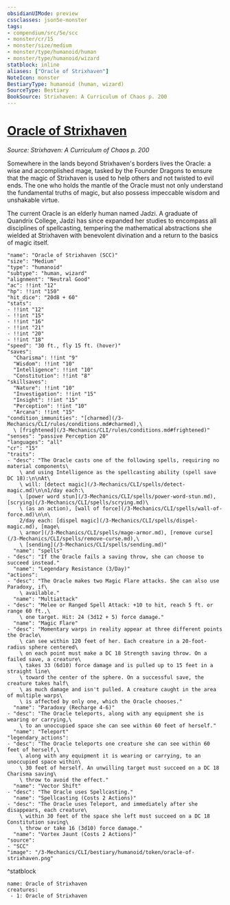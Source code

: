 ```yaml
---
obsidianUIMode: preview
cssclasses: json5e-monster
tags:
- compendium/src/5e/scc
- monster/cr/15
- monster/size/medium
- monster/type/humanoid/human
- monster/type/humanoid/wizard
statblock: inline
aliases: ["Oracle of Strixhaven"]
NoteIcon: monster
BestiaryType: humanoid (human, wizard)
SourceType: Bestiary
BookSource: Strixhaven: A Curriculum of Chaos p. 200
---
```

# [Oracle of Strixhaven](3-Mechanics\CLI\bestiary\humanoid/oracle-of-strixhaven-scc.md)
*Source: Strixhaven: A Curriculum of Chaos p. 200*  

Somewhere in the lands beyond Strixhaven's borders lives the Oracle: a wise and accomplished mage, tasked by the Founder Dragons to ensure that the magic of Strixhaven is used to help others and not twisted to evil ends. The one who holds the mantle of the Oracle must not only understand the fundamental truths of magic, but also possess impeccable wisdom and unshakable virtue.

The current Oracle is an elderly human named Jadzi. A graduate of Quandrix College, Jadzi has since expanded her studies to encompass all disciplines of spellcasting, tempering the mathematical abstractions she wielded at Strixhaven with benevolent divination and a return to the basics of magic itself.

```statblock
"name": "Oracle of Strixhaven (SCC)"
"size": "Medium"
"type": "humanoid"
"subtype": "human, wizard"
"alignment": "Neutral Good"
"ac": !!int "12"
"hp": !!int "150"
"hit_dice": "20d8 + 60"
"stats":
- !!int "12"
- !!int "15"
- !!int "16"
- !!int "21"
- !!int "20"
- !!int "18"
"speed": "30 ft., fly 15 ft. (hover)"
"saves":
  "Charisma": !!int "9"
  "Wisdom": !!int "10"
  "Intelligence": !!int "10"
  "Constitution": !!int "8"
"skillsaves":
  "Nature": !!int "10"
  "Investigation": !!int "15"
  "Insight": !!int "15"
  "Perception": !!int "10"
  "Arcana": !!int "15"
"condition_immunities": "[charmed](/3-Mechanics/CLI/rules/conditions.md#charmed),\
  \ [frightened](/3-Mechanics/CLI/rules/conditions.md#frightened)"
"senses": "passive Perception 20"
"languages": "all"
"cr": "15"
"traits":
- "desc": "The Oracle casts one of the following spells, requiring no material components\
    \ and using Intelligence as the spellcasting ability (spell save DC 18):\n\nAt\
    \ will: [detect magic](/3-Mechanics/CLI/spells/detect-magic.md)\n\n1/day each:\
    \ [power word stun](/3-Mechanics/CLI/spells/power-word-stun.md), [scrying](/3-Mechanics/CLI/spells/scrying.md)\
    \ (as an action), [wall of force](/3-Mechanics/CLI/spells/wall-of-force.md)\n\n\
    2/day each: [dispel magic](/3-Mechanics/CLI/spells/dispel-magic.md), [mage\
    \ armor](/3-Mechanics/CLI/spells/mage-armor.md), [remove curse](/3-Mechanics/CLI/spells/remove-curse.md),\
    \ [sending](/3-Mechanics/CLI/spells/sending.md)"
  "name": "spells"
- "desc": "If the Oracle fails a saving throw, she can choose to succeed instead."
  "name": "Legendary Resistance (3/Day)"
"actions":
- "desc": "The Oracle makes two Magic Flare attacks. She can also use Paradoxy, if\
    \ available."
  "name": "Multiattack"
- "desc": "Melee or Ranged Spell Attack: +10 to hit, reach 5 ft. or range 60 ft.,\
    \ one target. Hit: 24 (3d12 + 5) force damage."
  "name": "Magic Flare"
- "desc": "Momentary warps in reality appear at three different points the Oracle\
    \ can see within 120 feet of her. Each creature in a 20-foot-radius sphere centered\
    \ on each point must make a DC 18 Strength saving throw. On a failed save, a creature\
    \ takes 33 (6d10) force damage and is pulled up to 15 feet in a straight line\
    \ toward the center of the sphere. On a successful save, the creature takes half\
    \ as much damage and isn't pulled. A creature caught in the area of multiple warps\
    \ is affected by only one, which the Oracle chooses."
  "name": "Paradoxy (Recharge 4-6)"
- "desc": "The Oracle teleports, along with any equipment she is wearing or carrying,\
    \ to an unoccupied space she can see within 60 feet of herself."
  "name": "Teleport"
"legendary_actions":
- "desc": "The Oracle teleports one creature she can see within 60 feet of herself,\
    \ along with any equipment it is wearing or carrying, to an unoccupied space within\
    \ 30 feet of herself. An unwilling target must succeed on a DC 18 Charisma saving\
    \ throw to avoid the effect."
  "name": "Vector Shift"
- "desc": "The Oracle uses Spellcasting."
  "name": "Spellcasting (Costs 2 Actions)"
- "desc": "The Oracle uses Teleport, and immediately after she disappears, each creature\
    \ within 30 feet of the space she left must succeed on a DC 18 Constitution saving\
    \ throw or take 16 (3d10) force damage."
  "name": "Vortex Jaunt (Costs 2 Actions)"
"source":
- "SCC"
"image": "/3-Mechanics/CLI/bestiary/humanoid/token/oracle-of-strixhaven.png"
```
^statblock

```encounter-table
name: Oracle of Strixhaven
creatures:
 - 1: Oracle of Strixhaven
```